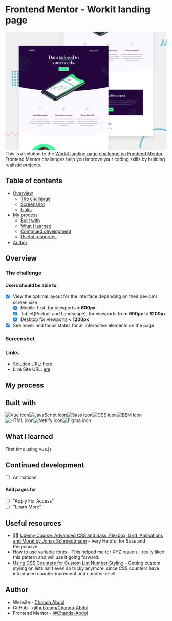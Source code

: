 # Frontend Mentor - Workit landing page
![](/src/assets/preview.jpg)
This is a solution to the [Workit landing page challenge on Frontend Mentor](https://www.frontendmentor.io/challenges/workit-landing-page-2fYnyle5lu). Frontend Mentor challenges help you improve your coding skills by building realistic projects. 

## Table of contents

- [Overview](#overview)
  - [The challenge](#the-challenge)
  - [Screenshot](#screenshot)
  - [Links](#links)
- [My process](#my-process)
  - [Built with](#built-with)
  - [What I learned](#what-i-learned)
  - [Continued development](#continued-development)
  - [Useful resources](#useful-resources)
- [Author](#author)



## Overview

### The challenge

#### Users should be able to:

- [x] View the optimal layout for the interface depending on their device's screen size
  - [x] Mobile-first, for viewports <b>< 600px</b>
  - [x] Tablet(Portrait and Landscape), for viewports from <b>600px</b> to <b>1200px</b>
  - [x] Desktop for viewports <b>< 1200px</b>
- [x] See hover and focus states for all interactive elements on the page

### Screenshot

<!-- ![](./screenshot.jpg) -->


### Links

- Solution URL: [here](https://github.com/Chanda-Abdul/vue-workit-landing-page)
- Live Site URL: [ere](https://moonlit-bubblegum-fba953.netlify.app/)

## My process

## Built with

<img src="https://img.shields.io/badge/Vue.js-35495E?style=for-the-badge&logo=vue.js&logoColor=4FC08D" alt="Vue icon" height="30" /><img src="https://img.shields.io/badge/JavaScript-323330?style=for-the-badge&logo=javascript&logoColor=F7DF1E" alt="JavaScript icon" height="30" /><img src="https://img.shields.io/badge/Sass-CC6699?style=for-the-badge&logo=sass&logoColor=white" alt="Sass icon" height="30" /><img src="https://img.shields.io/badge/CSS3-1572B6?style=for-the-badge&logo=css3&logoColor=white" alt="CSS icon" height="30" /><img src="https://camo.githubusercontent.com/56a25d7a80ecd7be0919314d76dcae961ea7aac32dac11a7aa81644afa6daa53/68747470733a2f2f696d672e736869656c64732e696f2f7374617469632f76313f7374796c653d666f722d7468652d6261646765266d6573736167653d42454d26636f6c6f723d303030303030266c6f676f3d42454d266c6f676f436f6c6f723d464646464646266c6162656c3d" alt="BEM icon" height="30" /><img src="https://img.shields.io/badge/HTML5-E34F26?style=for-the-badge&logo=html5&logoColor=white" alt="HTML icon" height="30" /><img src="https://img.shields.io/badge/Netlify-00C7B7?style=for-the-badge&logo=netlify&logoColor=white" alt="Netlify icon" height="30" /><img src="https://img.shields.io/badge/Figma-F24E1E?style=for-the-badge&logo=figma&logoColor=white" alt="Figma icon" height="30" />



## What I learned
First time using vue.js
<!-- Use this section to recap over some of your major learnings while working through this project. Writing these out and providing code samples of areas you want to highlight is a great way to reinforce your own knowledge. -->

<!-- To see how you can add code snippets, see below:

```html
<h1>Some HTML code I'm proud of</h1>
```
```css
.proud-of-this-css {
  color: papayawhip;
}
```
```js
const proudOfThisFunc = () => {
  console.log('🎉')
}
``` -->



## Continued development
- [ ] Animations
#### Add pages for 
  
  - [ ] "Apply For Access"
  - [ ] "Learn More"

## Useful resources

<!-- - [Example resource 1](https://www.example.com) - This helped me for XYZ reason. I really liked this pattern and will use it going forward.
- [Example resource 2](https://www.example.com) - This is an amazing article which helped me finally understand XYZ. I'd recommend it to anyone still learning this concept. -->
- 🙌🏾 [Udemy Course: Advanced CSS and Sass: Flexbox, Grid, Animations and More! by Jonas Schmedtmann](https://www.udemy.com/course/advanced-css-and-sass) - Very Helpful for Sass and Responsive 
- [How to use variable fonts](https://css-tricks.com/newsletter/259-how-to-use-variable-fonts/) - This helped me for XYZ reason. I really liked this pattern and will use it going forward.
- [Using CSS Counters for Custom List Number Styling](https://css-tricks.com/css-counters-custom-list-number-styling/) - Getting custom styling on lists isn’t even so tricky anymore, since CSS counters have introduced counter-increment and counter-reset

## Author

- Website - [Chanda Abdul](https://www.Chandabdul.dev)
- GitHub - [github.com/Chanda-Abdul](https://github.com/Chanda-Abdul)
- Frontend Mentor - [@Chanda-Abdul](https://www.frontendmentor.io/profile/Chanda-Abdul)






